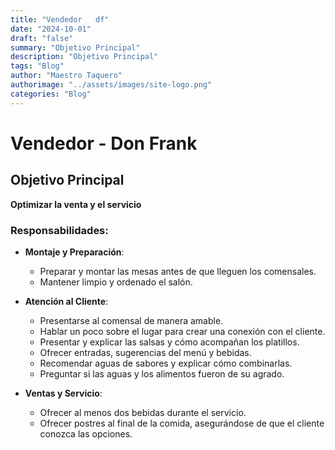 ```yaml
---
title: "Vendedor   df"
date: "2024-10-01"
draft: "false"
summary: "Objetivo Principal"
description: "Objetivo Principal"
tags: "Blog"
author: "Maestro Taquero"
authorimage: "../assets/images/site-logo.png"
categories: "Blog"
---
```

# Vendedor - Don Frank

## Objetivo Principal
**Optimizar la venta y el servicio**

### Responsabilidades:

- **Montaje y Preparación**:
  - Preparar y montar las mesas antes de que lleguen los comensales.
  - Mantener limpio y ordenado el salón.

- **Atención al Cliente**:
  - Presentarse al comensal de manera amable.
  - Hablar un poco sobre el lugar para crear una conexión con el cliente.
  - Presentar y explicar las salsas y cómo acompañan los platillos.
  - Ofrecer entradas, sugerencias del menú y bebidas.
  - Recomendar aguas de sabores y explicar cómo combinarlas.
  - Preguntar si las aguas y los alimentos fueron de su agrado.

- **Ventas y Servicio**:
  - Ofrecer al menos dos bebidas durante el servicio.
  - Ofrecer postres al final de la comida, asegurándose de que el cliente conozca las opciones.
